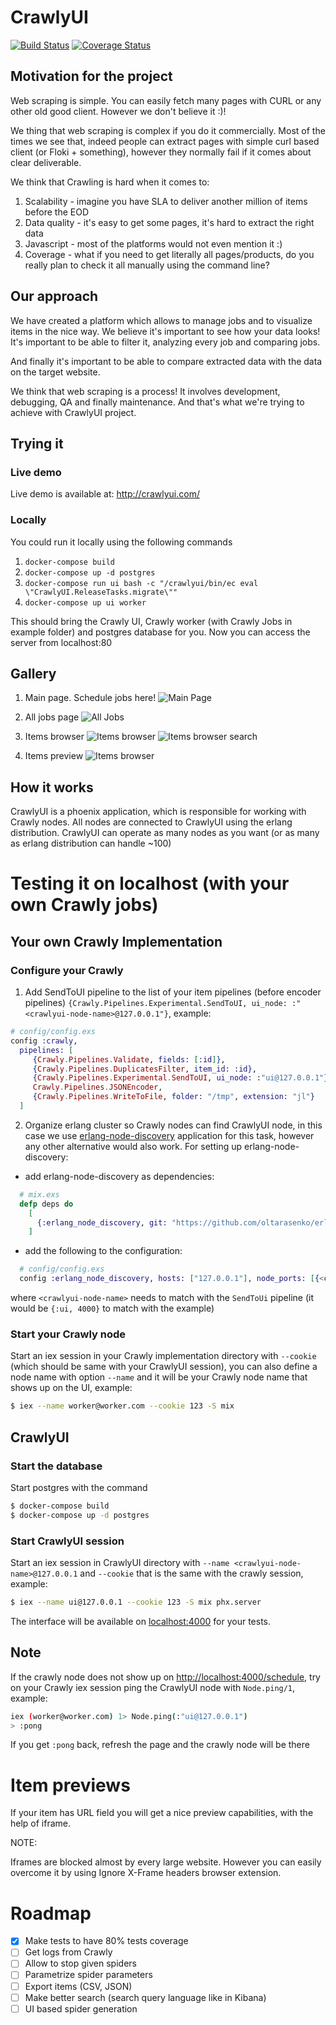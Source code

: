 # CrawlyUI

[![Build Status](https://travis-ci.org/oltarasenko/crawly_ui.svg?branch=master)](https://travis-ci.org/github/oltarasenko/crawly_ui)
[![Coverage Status](https://coveralls.io/repos/github/oltarasenko/crawly_ui/badge.svg?branch=master)](https://coveralls.io/github/oltarasenko/crawly_ui?branch=master)

## Motivation for the project

Web scraping is simple. You can easily fetch many pages with CURL or any other
old good client. However we don't believe it :)!

We thing that web scraping is complex if you do it commercially.
Most of the times we see that, indeed people can extract pages with simple curl
based client (or Floki + something), however they normally fail if it comes about
clear deliverable.

We think that Crawling is hard when it comes to:
1. Scalability - imagine you have SLA to deliver another million of items before the EOD
2. Data quality - it's easy to get some pages, it's hard to extract the right data
3. Javascript - most of the platforms would not even mention it :)
4. Coverage - what if you need to get literally all pages/products, do you really
   plan to check it all manually using the command line?

## Our approach

We have created a platform which allows to manage jobs and to visualize items in the
nice way. We believe it's important to see how your data looks! It's important to
be able to filter it, analyzing every job and comparing jobs.

And finally it's important to be able to compare extracted data with the data on
the target website.

We think that web scraping is a process! It involves development, debugging, QA
and finally maintenance. And that's what we're trying to achieve with CrawlyUI
project.

## Trying it

### Live demo
Live demo is available at:
http://crawlyui.com/

### Locally
You could run it locally using the following commands

1. `docker-compose build`
2. `docker-compose up -d postgres`
3. `docker-compose run ui bash -c "/crawlyui/bin/ec eval \"CrawlyUI.ReleaseTasks.migrate\""`
4. `docker-compose up ui worker`

This should bring the Crawly UI, Crawly worker (with Crawly Jobs in example folder)
and postgres database for you. Now you can access the server from localhost:80

## Gallery

1. Main page. Schedule jobs here!
![Main Page](gallery/main_page.png?raw=true)

2. All jobs page
![All Jobs](gallery/all_jobs_page.png?raw=true)

3. Items browser
![Items browser](gallery/items_page.png?raw=true)
![Items browser search](gallery/item_with_filters.png?raw=true)

4. Items preview
![Items browser](gallery/item_preview_example.png?raw=true)

## How it works

CrawlyUI is a phoenix application, which is responsible for working with Crawly
nodes. All nodes are connected to CrawlyUI using the erlang distribution. CrawlyUI
can operate as many nodes as you want (or as many as erlang distribution can handle ~100)

# Testing it on localhost (with your own Crawly jobs)

## Your own Crawly Implementation

### Configure your Crawly

1. Add SendToUI pipeline to the list of your item pipelines (before encoder pipelines)
`{Crawly.Pipelines.Experimental.SendToUI, ui_node: :"<crawlyui-node-name>@127.0.0.1"}`, example:

``` elixir
# config/config.exs
config :crawly,
  pipelines: [
     {Crawly.Pipelines.Validate, fields: [:id]},
     {Crawly.Pipelines.DuplicatesFilter, item_id: :id},
     {Crawly.Pipelines.Experimental.SendToUI, ui_node: :"ui@127.0.0.1"},
     Crawly.Pipelines.JSONEncoder,
     {Crawly.Pipelines.WriteToFile, folder: "/tmp", extension: "jl"}
  ]
```

2. Organize erlang cluster so Crawly nodes can find CrawlyUI node, in this case we use
[erlang-node-discovery](https://github.com/oltarasenko/erlang-node-discovery) application
for this task, however any other alternative would also work. For setting up
erlang-node-discovery:

- add erlang-node-discovery as dependencies:

``` elixir
  # mix.exs
  defp deps do
    [
      {:erlang_node_discovery, git: "https://github.com/oltarasenko/erlang-node-discovery"}
    ]
```

- add the following to the configuration:

``` elixir
  # config/config.exs
  config :erlang_node_discovery, hosts: ["127.0.0.1"], node_ports: [{<crawlyui-node-name>, 4000}]
```

where `<crawlyui-node-name>` needs to match with the `SendToUi` pipeline (it would be `{:ui, 4000}`
to match with the example)

### Start your Crawly node
Start an iex session in your Crawly implementation directory with `--cookie`
(which should be same with your CrawlyUI session), you can also define a node name
with option `--name` and it will be your Crawly node name that shows up on the UI, example:

``` bash
$ iex --name worker@worker.com --cookie 123 -S mix
```

## CrawlyUI

### Start the database

Start postgres with the command

``` bash
$ docker-compose build
$ docker-compose up -d postgres
```

### Start CrawlyUI session

Start an iex session in CrawlyUI directory with `--name <crawlyui-node-name>@127.0.0.1`
and `--cookie` that is the same with the crawly session, example:

``` bash
$ iex --name ui@127.0.0.1 --cookie 123 -S mix phx.server
```

The interface will be available on [localhost:4000]() for your tests.

## Note
If the crawly node does not show up on [http://localhost:4000/schedule](), try on your Crawly iex
session ping the CrawlyUI node with `Node.ping/1`, example:

```bash
iex (worker@worker.com) 1> Node.ping(:"ui@127.0.0.1")
> :pong
```

If you get `:pong` back, refresh the page and the crawly node will be there

# Item previews

If your item has URL field you will get a nice preview capabilities, with the
help of iframe.

NOTE:

Iframes are blocked almost by every large website. However you can easily overcome it by
using Ignore X-Frame headers browser extension.

# Roadmap

- [x] Make tests to have 80% tests coverage
- [ ] Get logs from Crawly
- [ ] Allow to stop given spiders
- [ ] Parametrize spider parameters
- [ ] Export items (CSV, JSON)
- [ ] Make better search (search query language like in Kibana)
- [ ] UI based spider generation
